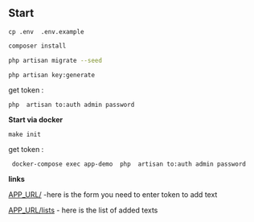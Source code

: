 ## Start

`cp .env  .env.example`

```bash
composer install

php artisan migrate --seed

php artisan key:generate
```
get token :

`php  artisan to:auth admin password`

**Start via docker**

`make init`

get token : 

` docker-compose exec app-demo  php  artisan to:auth admin password`   

**links**

[APP_URL/]()                 -here is the form
you need to enter token to add text

[APP_URL/lists]()         - here is the list of added texts

